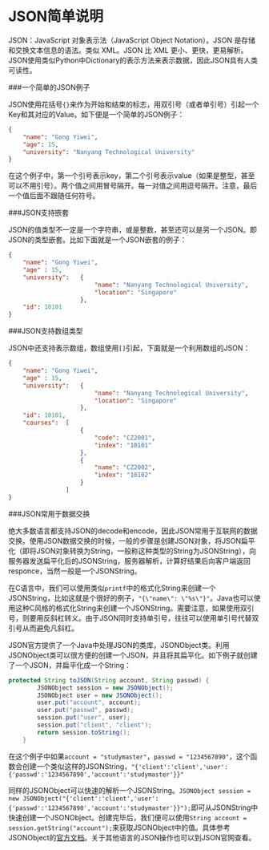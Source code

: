 JSON简单说明
===

JSON：JavaScript 对象表示法（JavaScript Object Notation）。JSON 是存储和交换文本信息的语法。类似 XML。JSON 比 XML 更小、更快，更易解析。JSON使用类似Python中Dictionary的表示方法来表示数据，因此JSON具有人类可读性。

###一个简单的JSON例子

JSON使用花括号`{}`来作为开始和结束的标志，用双引号（或者单引号）引起一个Key和其对应的Value。如下便是一个简单的JSON例子：

```JSON
{
	"name": "Gong Yiwei",
	"age": 15,
	"university": "Nanyang Technological University"
}
```

在这个例子中，第一个引号表示key，第二个引号表示value（如果是整型，甚至可以不用引号）。两个值之间用冒号隔开。每一对值之间用逗号隔开。注意，最后一个值后面不跟随任何符号。

###JSON支持嵌套

JSON的值类型不一定是一个字符串，或是整数，甚至还可以是另一个JSON。即JSON的类型嵌套。比如下面就是一个JSON嵌套的例子：

```JSON
{
	"name": "Gong Yiwei",
	"age" : 15,
	"university": 	{
						"name": "Nanyang Technological University",
						"location": "Singapore"
					},
	"id": 10101
}
```

###JSON支持数组类型

JSON中还支持表示数组，数组使用`[]`引起，下面就是一个利用数组的JSON：

```JSON
{
	"name": "Gong Yiwei",
	"age" : 15,
	"university": 	{
						"name": "Nanyang Technological University",
						"location": "Singapore"
					},
	"id": 10101,
	"courses": 	[
					{
						"code": "CZ2001",
						"index": "10101"
					},
					{
						"name": "CZ2002",
						"index": "10102"
					}
				]
}
```

###JSON常用于数据交换

绝大多数语言都支持JSON的decode和encode，因此JSON常用于互联网的数据交换。使用JSON数据交换的时候，一般的步骤是创建JSON对象，将JSON扁平化（即将JSON对象转换为String，一般称这种类型的String为JSONString），向服务器发送扁平化后的JSONString，服务器解析，计算好结果后向客户端返回responce，当然一般是一个JSONString。

在C语言中，我们可以使用类似`printf`中的格式化String来创建一个JSONString，比如这就是个很好的例子，`"{\"name\": \"%s\"}"`。Java也可以使用这种C风格的格式化String来创建一个JSONString。需要注意，如果使用双引号，则要用反斜杠转义。由于JSON同时支持单引号，往往可以使用单引号代替双引号从而避免凡斜杠。

JSON官方提供了一个Java中处理JSON的类库，JSONObject类。利用JSONObject类可以很方便的创建一个JSON，并且将其扁平化。如下例子就创建了一个JSON，并扁平化成一个String：

```Java
protected String toJSON(String account, String passwd) {
		JSONObject session = new JSONObject();
		JSONObject user = new JSONObject();
		user.put("account", account);
		user.put("passwd", passwd);
		session.put("user", user);
		session.put("client", "client");
		return session.toString();
	}
```
在这个例子中如果`account = "studymaster"`，`passwd = "1234567890"`，这个函数会创建一个类似这样的JSONString，`"{'client':'client','user':{'passwd':'1234567890','account':'studymaster'}}"`

同样的JSONObject可以快速的解析一个JSONString。`JSONObject session = new JSONObject("{'client':'client','user':{'passwd':'1234567890','account':'studymaster'}}");`即可从JSONString中快速创建一个JSONObject。创建完毕后，我们便可以使用`String account = session.getString("account");`来获取JSONObject中的值。具体参考JSONObject的[官方文档](http://www.json.org/java/index.html)。关于其他语言的JSON操作也可以到JSON官网查看。